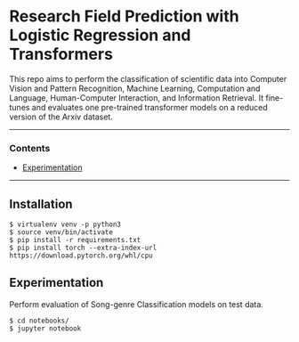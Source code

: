 # Research Field Prediction with Logistic Regression and Transformers

This repo aims to perform the classification of scientific data into Computer Vision and Pattern Recognition, Machine Learning, Computation and Language, Human-Computer Interaction, and Information Retrieval. It fine-tunes and evaluates one pre-trained transformer models on a reduced version of the Arxiv dataset.

---

### Contents
* [Experimentation](#Experimentation)

---

## Installation
```console
$ virtualenv venv -p python3
$ source venv/bin/activate
$ pip install -r requirements.txt
$ pip install torch --extra-index-url https://download.pytorch.org/whl/cpu
```

## Experimentation

Perform evaluation of Song-genre Classification models on test data.

```console
$ cd notebooks/
$ jupyter notebook
```
